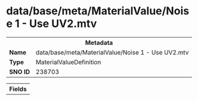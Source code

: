 <h1>data/base/meta/MaterialValue/Noise 1 - Use UV2.mtv</h1><table><tr><th colspan="100%">Metadata</th></tr><tr><td><b>Name</b></td><td>data/base/meta/MaterialValue/Noise 1 - Use UV2.mtv</td></tr><tr><td><b>Type</b></td><td>MaterialValueDefinition</td></tr><tr><td><b>SNO ID</b></td><td>238703</td></tr></table>

<table><tr><th colspan="100%">Fields</th></tr></table>

